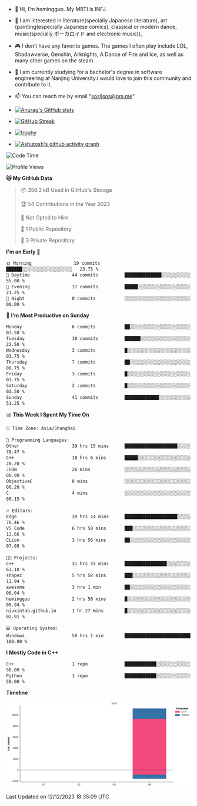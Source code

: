 - 👋 Hi, I’m hemingguo. My MBTI is INFJ.
- 🎨 I am interested in literature(specially Japanese literature), art (painting(especially Japanese comics), classical or modern dance, music(specially ボーカロイド and electronic music)),
- 🎮 I don’t have any favorite games. The games I often play include LOL, Shadowverse, Genshin, Arknights, A Dance of Fire and Ice, as well as many other games on the steam.
- 🌱 I am currently studying for a bachelor's degree in software engineering at Nanjing University.I would love to join this community and contribute to it.

- 📫 You can reach me by email "sosljsos@pm.me".


- [![Anurag's GitHub stats](https://github-readme-stats.vercel.app/api?username=hemingguo&show_icons=true&count_private=true&theme=aura&hide_border=true&icon_color=FF4500&text_color=76EE00)](https://github.com/anuraghazra/github-readme-stats)
  
- [![GitHub Streak](https://github-readme-streak-stats.herokuapp.com/?user=hemingguo&hide_border=true&theme=tokyonight)](https://git.io/streak-stats)
  
- [![trophy](https://github-profile-trophy.vercel.app/?username=hemingguo&theme=dracula)](https://github.com/ryo-ma/github-profile-trophy)
- [![Ashutosh's github activity graph](https://github-readme-activity-graph.vercel.app/graph?username=hemingguo&theme=tokyo-night&hide_border=true)](https://github.com/ashutosh00710/github-readme-activity-graph)
<!--START_SECTION:waka-->
![Code Time](http://img.shields.io/badge/Code%20Time-173%20hrs%2026%20mins-blue)

![Profile Views](http://img.shields.io/badge/Profile%20Views-276-blue)

**🐱 My GitHub Data** 

> 📦 356.3 kB Used in GitHub's Storage 
 > 
> 🏆 54 Contributions in the Year 2023
 > 
> 🚫 Not Opted to Hire
 > 
> 📜 1 Public Repository 
 > 
> 🔑 3 Private Repository 
 > 
**I'm an Early 🐤** 

```text
🌞 Morning                19 commits          ██████░░░░░░░░░░░░░░░░░░░   23.75 % 
🌆 Daytime                44 commits          ██████████████░░░░░░░░░░░   55.00 % 
🌃 Evening                17 commits          █████░░░░░░░░░░░░░░░░░░░░   21.25 % 
🌙 Night                  0 commits           ░░░░░░░░░░░░░░░░░░░░░░░░░   00.00 % 
```
📅 **I'm Most Productive on Sunday** 

```text
Monday                   6 commits           ██░░░░░░░░░░░░░░░░░░░░░░░   07.50 % 
Tuesday                  18 commits          ██████░░░░░░░░░░░░░░░░░░░   22.50 % 
Wednesday                3 commits           █░░░░░░░░░░░░░░░░░░░░░░░░   03.75 % 
Thursday                 7 commits           ██░░░░░░░░░░░░░░░░░░░░░░░   08.75 % 
Friday                   3 commits           █░░░░░░░░░░░░░░░░░░░░░░░░   03.75 % 
Saturday                 2 commits           █░░░░░░░░░░░░░░░░░░░░░░░░   02.50 % 
Sunday                   41 commits          █████████████░░░░░░░░░░░░   51.25 % 
```


📊 **This Week I Spent My Time On** 

```text
🕑︎ Time Zone: Asia/Shanghai

💬 Programming Languages: 
Other                    39 hrs 15 mins      ████████████████████░░░░░   78.47 % 
C++                      10 hrs 6 mins       █████░░░░░░░░░░░░░░░░░░░░   20.20 % 
JSON                     26 mins             ░░░░░░░░░░░░░░░░░░░░░░░░░   00.90 % 
ObjectiveC               8 mins              ░░░░░░░░░░░░░░░░░░░░░░░░░   00.28 % 
C                        4 mins              ░░░░░░░░░░░░░░░░░░░░░░░░░   00.15 % 

🔥 Editors: 
Edge                     39 hrs 14 mins      ████████████████████░░░░░   78.46 % 
VS Code                  6 hrs 50 mins       ███░░░░░░░░░░░░░░░░░░░░░░   13.66 % 
CLion                    3 hrs 56 mins       ██░░░░░░░░░░░░░░░░░░░░░░░   07.88 % 

🐱‍💻 Projects: 
C++                      31 hrs 33 mins      ████████████████░░░░░░░░░   63.10 % 
shapez                   5 hrs 58 mins       ███░░░░░░░░░░░░░░░░░░░░░░   11.94 % 
awesome                  3 hrs 1 min         ██░░░░░░░░░░░░░░░░░░░░░░░   06.04 % 
hemingguo                2 hrs 58 mins       █░░░░░░░░░░░░░░░░░░░░░░░░   05.94 % 
niuxintao.github.io      1 hr 27 mins        █░░░░░░░░░░░░░░░░░░░░░░░░   02.91 % 

💻 Operating System: 
Windows                  50 hrs 1 min        █████████████████████████   100.00 % 
```

**I Mostly Code in C++** 

```text
C++                      1 repo              ████████████░░░░░░░░░░░░░   50.00 % 
Python                   1 repo              ████████████░░░░░░░░░░░░░   50.00 % 
```



**Timeline**

![Lines of Code chart](https://raw.githubusercontent.com/hemingguo/hemingguo/main/assets/bar_graph.png)


 Last Updated on 12/12/2023 18:35:09 UTC
<!--END_SECTION:waka-->
<!---
hemingguo/hemingguo is a ✨ special ✨ repository because its `README.md` (this file) appears on your GitHub profile.
You can click the Preview link to take a look at your changes.
--->
